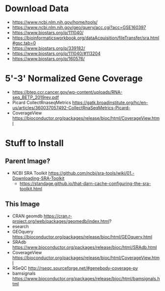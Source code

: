 
# Download Data
  - https://www.ncbi.nlm.nih.gov/home/tools/
  - https://www.ncbi.nlm.nih.gov/geo/query/acc.cgi?acc=GSE160397
  - https://www.biostars.org/p/111040/
  - https://bioinformaticsworkbook.org/dataAcquisition/fileTransfer/sra.html#gsc.tab=0
  - https://www.biostars.org/p/339182/
  - https://www.biostars.org/p/111040/#113204
  - https://www.biostars.org/p/160576/

# 5'-3' Normalized Gene Coverage
  - https://btep.ccr.cancer.gov/wp-content/uploads/RNA-seq_BETP_2019rev.pdf
  - Picard CollectRnaseqMetrics <https://gatk.broadinstitute.org/hc/en-us/articles/360037057492-CollectRnaSeqMetrics-Picard->
  - CoverageView <https://bioconductor.org/packages/release/bioc/html/CoverageView.html>

# Stuff to Install
## Parent Image?
  - NCBI SRA Toolkit <https://github.com/ncbi/sra-tools/wiki/01.-Downloading-SRA-Toolkit>
    - https://standage.github.io/that-darn-cache-configuring-the-sra-toolkit.html
  
## This Image
  - CRAN geomdb <https://cran.r-project.org/web/packages/geomedb/index.html>?
  - esearch
  - GEOquery <https://bioconductor.org/packages/release/bioc/html/GEOquery.html>
  - SRAdb <https://www.bioconductor.org/packages/release/bioc/html/SRAdb.html>
  - CoverageView <https://bioconductor.org/packages/release/bioc/html/CoverageView.html>
  - RSeQC <http://rseqc.sourceforge.net/#genebody-coverage-py>
  - bamsignals <https://www.bioconductor.org/packages/release/bioc/html/bamsignals.html>

